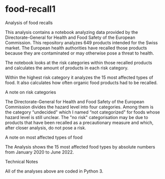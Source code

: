 # food-recall1

Analysis of food recalls


This analysis contains a notebook analyzing data provided by the Directorate-General for Health and Food Safety of the European Commission. This repository analyzes 649 products intended for the Swiss market. The European health authorities have recalled those products because they are contaminated or may otherwise pose a threat to health.

The notebook looks at the risk categories within those recalled products and calculates the amount of products in each risk category.

Within the highest risk category it analyzes the 15 most affected types of food. It also calculates how often organic food products had to be recalled.

A note on  risk categories

The Directorate-General for Health and Food Safety of the European Commission divides the hazard level into four categories. Among them is the category  “undecided" which I named “not categorized" for foods whose hazard level is still unclear. The "no risk" categorisation may be due to products that have been recalled as a precautionary measure and which, after closer analysis, do not pose a risk.

A note on  most affected types of food

The Analysis shows the 15 most affected food types by absolute numbers from January 2020 to June 2022.

Technical Notes

All of the analyses above are coded in Python 3.
